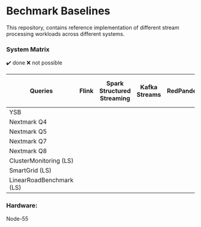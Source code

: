 # Bechmark Baselines

This repository, contains reference implementation of different stream processing workloads across different systems.

### System Matrix

:heavy_check_mark: done
:x: not possible

| Queries  | Flink | Spark Structured Streaming | Kafka Streams | RedPander | Timly Dataflow | Light Saber | Google Dataflow | Microsoft Stream Insighes / Trill | 
| ------------- | ------------- |------------- |------------- |------------- |------------- |------------- |------------- |------------- |
| YSB  |   | | | | | | |
| Nextmark Q4  |   | | | | | | |
| Nextmark Q5  |   | | | | | | |
| Nextmark Q7  |   | | | | | | |
| Nextmark Q8  |   | | | | | | |
| ClusterMonitoring (LS)  |   | | | | | | |
| SmartGrid (LS)  |   | | | | | | |
| LinearRoadBenchmark (LS)  |   | | | | | | |

### Hardware:

Node-55
